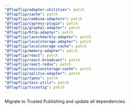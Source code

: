```yaml
---
"@flopflip/adapter-utilities": patch
"@flopflip/cache": patch
"@flopflip/combine-adapters": patch
"@flopflip/cypress-plugin": patch
"@flopflip/graphql-adapter": patch
"@flopflip/http-adapter": patch
"@flopflip/launchdarkly-adapter": patch
"@flopflip/localstorage-adapter": patch
"@flopflip/localstorage-cache": patch
"@flopflip/memory-adapter": patch
"@flopflip/react": patch
"@flopflip/react-broadcast": patch
"@flopflip/react-redux": patch
"@flopflip/sessionstorage-cache": patch
"@flopflip/splitio-adapter": patch
"@flopflip/types": patch
"@flopflip/test-utils": patch
"@flopflip/tsconfig": patch
---
```


Migrate to Trusted Publishing and update all dependencies.
